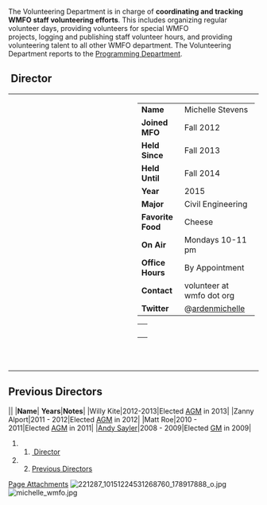 The Volunteering Department is in charge of **coordinating and tracking WMFO staff volunteering efforts**. This includes organizing regular volunteer days, providing volunteers for special WMFO projects, logging and publishing staff volunteer hours, and providing volunteering talent to all other WMFO department. The Volunteering Department reports to the [Programming Department](https://wiki.wmfo.org/Executive_Board/Programming_Dept. "Programming Dept.").

 Director
---------

<table>
<col width="50%" />
<col width="50%" />
<tbody>
<tr class="odd">
<td align="left"><p><a href="https://wiki.wmfo.org/@api/deki/files/532/=michelle_wmfo.jpg" title="michelle_wmfo.jpg"><embed src="https://wiki.wmfo.org/@api/deki/files/532/=michelle_wmfo.jpg?size=webview" /></a></p></td>
<td align="left"><table>
<tbody>
<tr class="odd">
<td align="left"><strong>Name</strong></td>
<td align="left">Michelle Stevens</td>
</tr>
<tr class="even">
<td align="left"><strong>Joined MFO</strong></td>
<td align="left">Fall 2012</td>
</tr>
<tr class="odd">
<td align="left"><strong>Held Since</strong></td>
<td align="left">Fall 2013</td>
</tr>
<tr class="even">
<td align="left"><strong>Held Until</strong></td>
<td align="left">Fall 2014</td>
</tr>
<tr class="odd">
<td align="left"><strong>Year</strong></td>
<td align="left">2015</td>
</tr>
<tr class="even">
<td align="left"><strong>Major</strong></td>
<td align="left">Civil Engineering</td>
</tr>
<tr class="odd">
<td align="left"><strong>Favorite Food</strong></td>
<td align="left">Cheese</td>
</tr>
<tr class="even">
<td align="left"><strong>On Air</strong></td>
<td align="left">Mondays 10-11 pm</td>
</tr>
<tr class="odd">
<td align="left"><strong>Office Hours</strong></td>
<td align="left">By Appointment</td>
</tr>
<tr class="even">
<td align="left"><strong>Contact</strong></td>
<td align="left"><script type="text/javascript">
<!--
h='&#x77;&#x6d;&#102;&#x6f;&#46;&#x6f;&#114;&#x67;';a='&#64;';n='&#118;&#x6f;&#108;&#x75;&#110;&#116;&#x65;&#x65;&#114;';e=n+a+h;
document.write('<a h'+'ref'+'="ma'+'ilto'+':'+e+'">'+e+'<\/'+'a'+'>');
// -->
</script><noscript>&#118;&#x6f;&#108;&#x75;&#110;&#116;&#x65;&#x65;&#114;&#32;&#x61;&#116;&#32;&#x77;&#x6d;&#102;&#x6f;&#32;&#100;&#x6f;&#116;&#32;&#x6f;&#114;&#x67;</noscript></td>
</tr>
<tr class="odd">
<td align="left"><strong>Twitter</strong></td>
<td align="left">@<a href="https://twitter.com/ArdenMichelle" title="https://twitter.com/ArdenMichelle">ardenmichelle</a></td>
</tr>
</tbody>
</table>
<table>
<tbody>
<tr class="odd">
<td align="left"> </td>
</tr>
</tbody>
</table>
 </td>
</tr>
<tr class="even">
<td align="left"> </td>
<td align="left"> </td>
</tr>
</tbody>
</table>

Previous Directors
------------------

||
|**Name**| **Years**|**Notes**|
|Willy Kite|2012-2013|Elected [AGM](https://wiki.wmfo.org/Executive_Board/GM's_Office/Asst._GM's_Office "Asst. GM's Office") in 2013|
|Zanny Alport|2011 - 2012|Elected [AGM](https://wiki.wmfo.org/Executive_Board/GM's_Office/Asst._GM's_Office "Asst. GM's Office") in 2012|
|Matt Roe|2010 - 2011|Elected [AGM](https://wiki.wmfo.org/Executive_Board/GM's_Office/Asst._GM's_Office "Asst. GM's Office") in 2011|
|[Andy Sayler](https://wiki.wmfo.org/User:AndySayler "User:AndySayler")|2008 - 2009|Elected [GM](https://wiki.wmfo.org/Executive_Board/GM's_Office "Executive Board/General Manager") in 2009|

1.  1. [ Director](#Director)
2.  2. [Previous Directors](#Previous_Directors)

[Page Attachments](https://wiki-files.wmfo.org/About_WMFO/Executive_Board/Program_Dept./Volunteering_Dept.)
![221287_10151224531268760_178917888_o.jpg](https://wiki-files.wmfo.org/About_WMFO/Executive_Board/Program_Dept./Volunteering_Dept./221287_10151224531268760_178917888_o.jpg)
![michelle_wmfo.jpg](https://wiki-files.wmfo.org/About_WMFO/Executive_Board/Program_Dept./Volunteering_Dept./michelle_wmfo.jpg)
